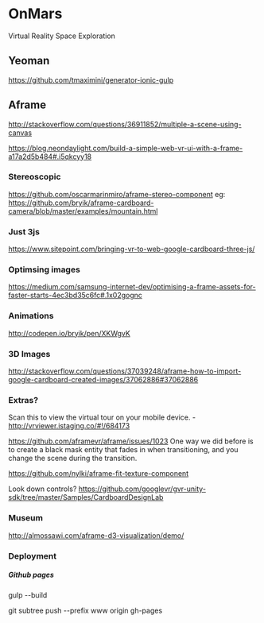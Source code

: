 # OnMars
Virtual Reality Space Exploration


## Yeoman

https://github.com/tmaximini/generator-ionic-gulp

## Aframe

http://stackoverflow.com/questions/36911852/multiple-a-scene-using-canvas

https://blog.neondaylight.com/build-a-simple-web-vr-ui-with-a-frame-a17a2d5b484#.i5qkcyy18

### Stereoscopic

https://github.com/oscarmarinmiro/aframe-stereo-component
eg: https://github.com/bryik/aframe-cardboard-camera/blob/master/examples/mountain.html

### Just 3js

https://www.sitepoint.com/bringing-vr-to-web-google-cardboard-three-js/

### Optimsing images

https://medium.com/samsung-internet-dev/optimising-a-frame-assets-for-faster-starts-4ec3bd35c6fc#.1x02gognc


### Animations

http://codepen.io/bryik/pen/XKWgvK

### 3D Images

http://stackoverflow.com/questions/37039248/aframe-how-to-import-google-cardboard-created-images/37062886#37062886


### Extras?

Scan this to view the virtual tour on your mobile device. - http://vrviewer.istaging.co/#!/684173

https://github.com/aframevr/aframe/issues/1023
One way we did before is to create a black mask entity that fades in when transitioning, and you change the scene during the transition.

https://github.com/nylki/aframe-fit-texture-component

Look down controls?
https://github.com/googlevr/gvr-unity-sdk/tree/master/Samples/CardboardDesignLab


### Museum

http://almossawi.com/aframe-d3-visualization/demo/


### Deployment

##### Github pages

gulp --build

git subtree push --prefix www origin gh-pages



